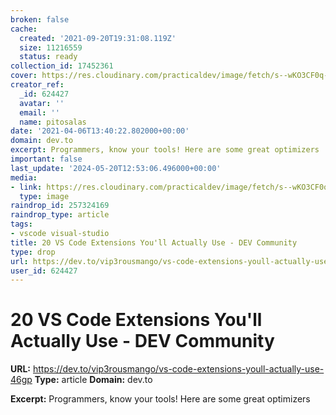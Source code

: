 ```yaml
---
broken: false
cache:
  created: '2021-09-20T19:31:08.119Z'
  size: 11216559
  status: ready
collection_id: 17452361
cover: https://res.cloudinary.com/practicaldev/image/fetch/s--wKO3CF0q--/c_imagga_scale,f_auto,fl_progressive,h_500,q_auto,w_1000/https://thepracticaldev.s3.amazonaws.com/i/jxbomvpcxa3ekna8t7gw.jpeg
creator_ref:
  _id: 624427
  avatar: ''
  email: ''
  name: pitosalas
date: '2021-04-06T13:40:22.802000+00:00'
domain: dev.to
excerpt: Programmers, know your tools! Here are some great optimizers
important: false
last_update: '2024-05-20T12:53:06.496000+00:00'
media:
- link: https://res.cloudinary.com/practicaldev/image/fetch/s--wKO3CF0q--/c_imagga_scale,f_auto,fl_progressive,h_500,q_auto,w_1000/https://thepracticaldev.s3.amazonaws.com/i/jxbomvpcxa3ekna8t7gw.jpeg
  type: image
raindrop_id: 257324169
raindrop_type: article
tags:
- vscode visual-studio
title: 20 VS Code Extensions You'll Actually Use - DEV Community
type: drop
url: https://dev.to/vip3rousmango/vs-code-extensions-youll-actually-use-46gp
user_id: 624427
---
```


# 20 VS Code Extensions You'll Actually Use - DEV Community

**URL:** https://dev.to/vip3rousmango/vs-code-extensions-youll-actually-use-46gp
**Type:** article
**Domain:** dev.to

**Excerpt:** Programmers, know your tools! Here are some great optimizers
